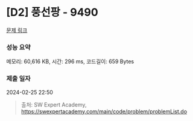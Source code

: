 # [D2] 풍선팡 - 9490 

[문제 링크](https://swexpertacademy.com/main/code/problem/problemDetail.do?contestProbId=AXAerAPaVXMDFARP) 

### 성능 요약

메모리: 60,616 KB, 시간: 296 ms, 코드길이: 659 Bytes

### 제출 일자

2024-02-25 22:50



> 출처: SW Expert Academy, https://swexpertacademy.com/main/code/problem/problemList.do